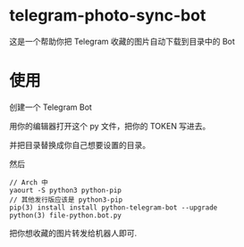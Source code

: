 # telegram-photo-sync-bot

这是一个帮助你把 Telegram 收藏的图片自动下载到目录中的 Bot

# 使用

创建一个 Telegram Bot

用你的编辑器打开这个 py 文件，把你的 TOKEN 写进去。

并把目录替换成你自己想要设置的目录。

然后
```
// Arch 中
yaourt -S python3 python-pip
// 其他发行版应该是 python3-pip
pip(3) install install python-telegram-bot --upgrade
python(3) file-python.bot.py
```

把你想收藏的图片转发给机器人即可.
